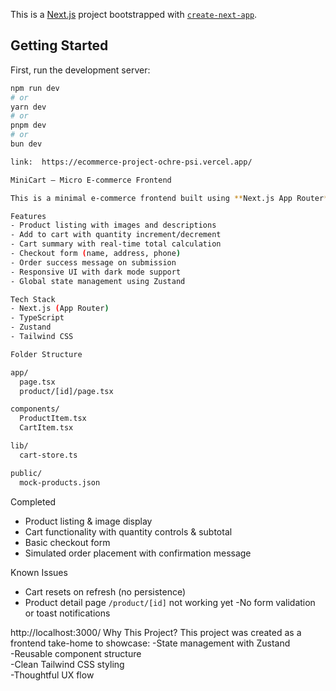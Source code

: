 This is a [Next.js](https://nextjs.org) project bootstrapped with [`create-next-app`](https://nextjs.org/docs/app/api-reference/cli/create-next-app).

## Getting Started

First, run the development server:

```bash
npm run dev
# or
yarn dev
# or
pnpm dev
# or
bun dev

link:  https://ecommerce-project-ochre-psi.vercel.app/

MiniCart – Micro E-commerce Frontend

This is a minimal e-commerce frontend built using **Next.js App Router**, **TypeScript**, **Tailwind CSS**, and **Zustand**. It allows users to browse products, manage their cart with quantity controls, and complete a checkout process — all within a single responsive page.

Features
- Product listing with images and descriptions  
- Add to cart with quantity increment/decrement  
- Cart summary with real-time total calculation  
- Checkout form (name, address, phone)  
- Order success message on submission  
- Responsive UI with dark mode support  
- Global state management using Zustand  

Tech Stack
- Next.js (App Router)
- TypeScript
- Zustand
- Tailwind CSS

Folder Structure

app/
  page.tsx               
  product/[id]/page.tsx   

components/
  ProductItem.tsx
  CartItem.tsx 

lib/
  cart-store.ts

public/
  mock-products.json
```
 Completed
- Product listing & image display  
- Cart functionality with quantity controls & subtotal  
- Basic checkout form  
- Simulated order placement with confirmation message  

Known Issues
- Cart resets on refresh (no persistence)
- Product detail page `/product/[id]` not working yet
-No form validation or toast notifications
  
http://localhost:3000/
Why This Project?
This project was created as a frontend take-home to showcase:
-State management with Zustand  
-Reusable component structure  
-Clean Tailwind CSS styling  
-Thoughtful UX flow

